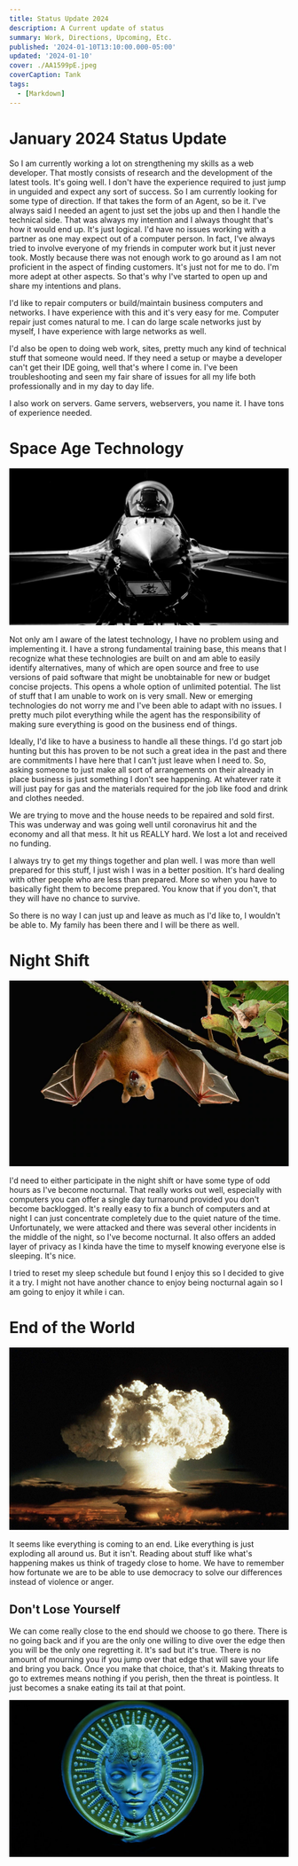 ```yaml
---
title: Status Update 2024
description: A Current update of status
summary: Work, Directions, Upcoming, Etc.
published: '2024-01-10T13:10:00.000-05:00'
updated: '2024-01-10'
cover: ./AA1599pE.jpeg
coverCaption: Tank
tags:
  - [Markdown]
---
```

<script lang="ts">
  import Youtube from '$lib/components/youtube.svelte'
</script>

# January 2024 Status Update

So I am currently working a lot on strengthening my skills as a web developer. That mostly consists of research and the development of the latest tools. It's going well. I don't have the experience required to just jump in unguided and expect any sort of success. So I am currently looking for some type of direction. If that takes the form of an Agent, so be it. I've always said I needed an agent to just set the jobs up and then I handle the technical side. That was always my intention and I always thought that's how it would end up. It's just logical. I'd have no issues working with a partner as one may expect out of a computer person. In fact, I've always tried to involve everyone of my friends in computer work but it just never took. Mostly because there was not enough work to go around as I am not proficient in the aspect of finding customers. It's just not for me to do. I'm more adept at other aspects. So that's why I've started to open up and share my intentions and plans.  

I'd like to repair computers or build/maintain business computers and networks. I have experience with this and it's very easy for me. Computer repair just comes natural to me. I can do large scale networks just by myself, I have experience with large networks as well.  

I'd also be open to doing web work, sites, pretty much any kind of technical stuff that someone would need. If they need a setup or maybe a developer can't get their IDE going, well that's where I come in. I've been troubleshooting and seen my fair share of issues for all my life both professionally and in my day to day life.  

I also work on servers. Game servers, webservers, you name it. I have tons of experience needed.  

# Space Age Technology

![F-16 USAF Aircraft](F-16.jpg)  

Not only am I aware of the latest technology, I have no problem using and implementing it. I have a strong fundamental training base, this means that I recognize what these technologies are built on and am able to easily identify alternatives, many of which are open source and free to use versions of paid software that might be unobtainable for new or budget concise projects. This opens a whole option of unlimited potential. The list of stuff that I am unable to work on is very small. New or emerging technologies do not worry me and I've been able to adapt with no issues. I pretty much pilot everything while the agent has the responsibility of making sure everything is good on the business end of things.  

Ideally, I'd like to have a business to handle all these things. I'd go start job hunting but this has proven to be not such a great idea in the past and there are commitments I have here that I can't just leave when I need to. So, asking someone to just make all sort of arrangements on their already in place business is just something I don't see happening. At whatever rate it will just pay for gas and the materials required for the job like food and drink and clothes needed.  

We are trying to move and the house needs to be repaired and sold first. This was underway and was going well until coronavirus hit and the economy and all that mess. It hit us REALLY hard. We lost a lot and received no funding.  

I always try to get my things together and plan well. I was more than well prepared for this stuff, I just wish I was in a better position. It's hard dealing with other people who are less than prepared. More so when you have to basically fight them to become prepared. You know that if you don't, that they will have no chance to survive.  

So there is no way I can just up and leave as much as I'd like to, I wouldn't be able to. My family has been there and I will be there as well.  

# Night Shift

![Bat](batupsidedown.webp)  

I'd need to either participate in the night shift or have some type of odd hours as I've become nocturnal. That really works out well, especially with computers you can offer a single day turnaround provided you don't become backlogged. It's really easy to fix a bunch of computers and at night I can just concentrate completely due to the quiet nature of the time. Unfortunately, we were attacked and there was several other incidents in the middle of the night, so I've become nocturnal. It also offers an added layer of privacy as I kinda have the time to myself knowing everyone else is sleeping. It's nice.  

I tried to reset my sleep schedule but found I enjoy this so I decided to give it a try. I might not have another chance to enjoy being nocturnal again so I am going to enjoy it while i can.  

# End of the World

![Explosion](521713.jpeg)  

It seems like everything is coming to an end. Like everything is just exploding all around us. But it isn't. Reading about stuff like what's happening makes us think of tragedy close to home. We have to remember how fortunate we are to be able to use democracy to solve our differences instead of violence or anger.  

## Don't Lose Yourself

We can come really close to the end should we choose to go there. There is no going back and if you are the only one willing to dive over the edge then you will be the only one regretting it. It's sad but it's true. There is no amount of mourning you if you jump over that edge that will save your life and bring you back. Once you make that choice, that's it. Making threats to go to extremes means nothing if you perish, then the threat is pointless. It just becomes a snake eating its tail at that point.  

![Snake Eating Tail](53067523217_ea4f235e5d_z.jpg)  

<Youtube id="7zRNAetO2zU"/>
